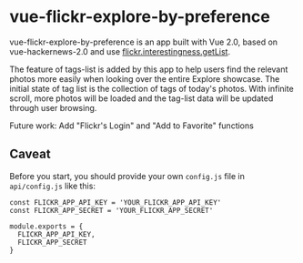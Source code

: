 # vue-flickr-explore-by-preference
vue-flickr-explore-by-preference is an app built with Vue 2.0, based on vue-hackernews-2.0 and use [flickr.interestingness.getList](https://www.flickr.com/services/api/explore/flickr.interestingness.getList). 

The feature of tags-list is added by this app to help users find the relevant photos more easily when looking over the entire Explore showcase. The initial state of tag list is the collection of tags of today's photos. With infinite scroll, more photos will be loaded and the tag-list data will be updated through user browsing.

Future work: Add "Flickr's Login" and "Add to Favorite" functions 

## Caveat
Before you start, you should provide your own `config.js` file in `api/config.js` like this:
```
const FLICKR_APP_API_KEY = 'YOUR_FLICKR_APP_API_KEY'
const FLICKR_APP_SECRET = 'YOUR_FLICKR_APP_SECRET'

module.exports = {
  FLICKR_APP_API_KEY,
  FLICKR_APP_SECRET
}
```

